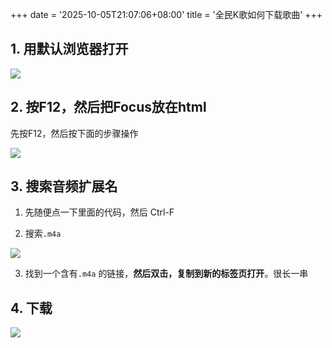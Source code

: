 +++
date = '2025-10-05T21:07:06+08:00'
title = '全民K歌如何下载歌曲'
+++

## 1. 用默认浏览器打开

![](../images/2025-10-05-21-08-03.png)


## 2. 按F12，然后把Focus放在html

先按F12，然后按下面的步骤操作

![](../images/2025-10-05-21-10-32.png)

## 3. 搜索音频扩展名

1. 先随便点一下里面的代码，然后 Ctrl-F

2. 搜索`.m4a`

![](../images/2025-10-05-21-13-53.png)

3. 找到一个含有`.m4a` 的链接，**然后双击，复制到新的标签页打开**。很长一串


## 4. 下载

![](../2025-10-05-21-15-16.png)